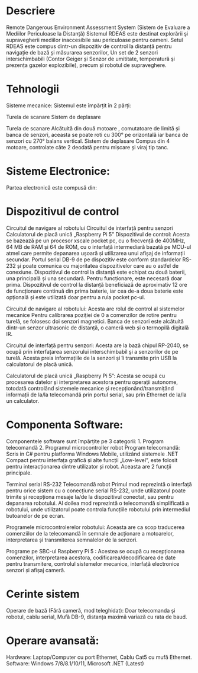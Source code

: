 # Descriere
Remote Dangerous Environment Assessment System (Sistem de Evaluare a Mediilor Periculoase la Distanță)
Sistemul RDEAS este destinat explorării și supravegherii mediilor inaccesibile sau periculoase pentru oameni. Setul RDEAS este compus dintr-un dispozitiv de control la distanță pentru navigație de bază și măsurarea senzorilor, Un set de 2 senzori interschimbabili (Contor Geiger și Senzor de umititate, temperatură și prezența gazelor explozibile), precum și robotul de supraveghere.

# Tehnologii
Sisteme mecanice:
Sistemul este împărțit în 2 părți:

Turela de scanare
Sistem de deplasare

Turela de scanare Alcătuită din două motoare , comutatoare de limită și banca de senzori, aceasta se poate roti cu 300° pe orizontală iar banca de senzori cu 270° balans vertical. Sistem de deplasare Compus din 4 motoare, controlate câte 2 deodată pentru mișcare și viraj tip tanc.

# Sisteme Electronice:
Partea electronică este compusă din:

# Dispozitivul de control
Circuitul de navigare al robotului
Circuitul de interfață pentru senzori
Calculatorul de placă unică „Raspberry Pi 5”
Dispozitivul de control: Acesta se bazează pe un procesor xscale pocket pc, cu o frecvență de 400MHz, 64 MB de RAM și 64 de ROM, cu o interfață intermediară bazată pe MCU-ul atmel care permite depanarea ușoară și utilizarea unui afișaj de informații secundar. Portul serial DB-9 de pe dispozitiv este conform standardelor RS-232 și poate comunica cu majoritatea dispozitivelor care au o astfel de conexiune. Dispozitivul de control la distanță este echipat cu două baterii, una principală și una secundară. Pentru funcționare, este necesară doar prima. Dispozitivul de control la distanță beneficiază de aproximativ 12 ore de funcționare continuă din prima baterie, iar cea de-a doua baterie este opțională și este utilizată doar pentru a rula pocket pc-ul.

Circuitul de navigare al robotului: Acesta are rolul de control al sistemelor mecanice Pentru calibrarea poziției de 0 a comenzilor de rotire pentru turelă, se folosesc doi senzori magnetici. Banca de senzori este alcătuită dintr-un senzor ultrasonic de distanță, o cameră web și o termopilă digitală IR.

Circuitul de interfață pentru senzori:
Acesta are la bază chipul RP-2040, se ocupă prin interfațarea senzorului interschimbabil și a senzorilor de pe turelă. Acesta preia informațiile de la senzori și îi transmite prin USB la calculatorul de placă unică.

Calculatorul de placă unică „Raspberry Pi 5”:
Acesta se ocupă cu procesarea datelor și interpretarea acestora pentru operații autonome, totodată controlând sistemele mecanice și recepționând/transmițând informații de la/la telecomandă prin portul serial, sau prin Ethernet de la/la un calculator.

# Componenta Software:
Componentele software sunt împărțite pe 3 categorii: 1. Program telecomandă 2. Programul microcontroller robot Program telecomandă: Scris in C# pentru platforma Windows Mobile, utilizând sistemele .NET Compact pentru interfața grafică și alte funcții „Low-level”, este folosit pentru interacționarea dintre utilizator și robot. Aceasta are 2 funcții principale.

Terminal serial RS-232
Telecomandă robot Primul mod reprezintă o interfață pentru orice sistem cu o conecțiune serial RS-232, unde utilizatorul poate trimite și recepționa mesaje la/de la dispozitivul conectat, sau pentru depanarea robotului. Al doilea mod reprezintă o telecomandă simplificată a robotului, unde utilizatorul poate controla funcțiile robotului prin intermediul butoanelor de pe ecran.

Programele microcontrolerelor robotului: Aceasta are ca scop traducerea comenziilor de la telecomandă în semnale de acționare a motoarelor, interpretarea și transmiterea semnalelor de la senzori.

Programe pe SBC-ul Raspberry Pi 5 : Acestea se ocupă cu recepționarea comenzilor, interpretarea acestora, codificarea/decodificarea de date pentru transmitere, controlul sistemelor mecanice, interfață electronice senzori și afișaj cameră.

# Cerinte sistem
Operare de bază (Fără cameră, mod teleghidat): Doar telecomanda și robotul, cablu serial, Mufă DB-9, distanța maximă variază cu rata de baud.
# Operare avansată:
Hardware: Laptop/Computer cu port Ethernet, Cablu Cat5 cu mufă Ethernet.
Software: Windows 7/8/8.1/10/11, Microsoft .NET (Latest)
